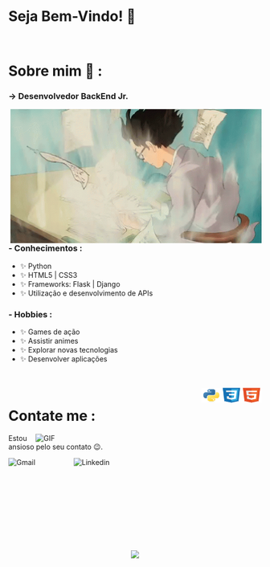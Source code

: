 # Seja Bem-Vindo! 👋

</br>

# Sobre mim 💬 :

###  → Desenvolvedor BackEnd Jr.

<img hight="400" width="500" alt="GIF" align="right" src="https://github.com/kaykyextr3me/kaykyextr3me/blob/eb087db9360b1ed6b8e338c5907d4e626a25ee5a/imgs/estudando.webp">

### - Conhecimentos :
- ✨ Python
- ✨ HTML5 | CSS3
- ✨ Frameworks: Flask | Django
- ✨ Utilização e desenvolvimento de APIs

### - Hobbies : 
- ✨ Games de ação
- ✨ Assistir animes
- ✨ Explorar novas tecnologias
- ✨ Desenvolver aplicações


</br>


  <div style="display: inline_block" ><br>
  <img align="right" alt="Rafa-HTML" height="30" width="40" src="https://raw.githubusercontent.com/devicons/devicon/master/icons/html5/html5-original.svg">
  <img align="right" alt="Rafa-CSS" height="30" width="40" src="https://raw.githubusercontent.com/devicons/devicon/master/icons/css3/css3-original.svg"> 
<img align="right" alt="Rafa-Python" height="30" width="40" src="https://raw.githubusercontent.com/devicons/devicon/master/icons/python/python-original.svg">
</div>


# Contate me :

<p>

<img hight="320" width="450" align="right" alt="GIF" src="https://github.com/Xx-Ashutosh-xX/Xx-Ashutosh-xX/blob/master/assets/93195.gif">

Estou ansioso pelo seu contato 😉.

<a href="kaykycontato014@gmail.com">
 <img align="left" alt="Gmail" width="130" hight="100" src="https://github.com/Xx-Ashutosh-xX/Xx-Ashutosh-xX/blob/master/assets/icons/gmail.png" />
</a>
<a href="https://www.linkedin.com/in/kayky-alexandre-dos-reis-235018227/">
  <img align="left" alt="Linkedin" width="150" hight="100" src="https://github.com/Xx-Ashutosh-xX/Xx-Ashutosh-xX/blob/master/assets/icons/linkedin.png" />
</br>
</br>
</br>


 

</br>
</br>
</br>
</br>
</br>
</br>
</br>



<p align="center" >  
  <a href="https://github.com/anuraghazra/github-readme-stats"> 
<img  src="https://github-readme-stats.vercel.app/api?username=kaykyextr3me&&show_icons=true&theme=radical"/>
  </a>
  </p>
  

 

